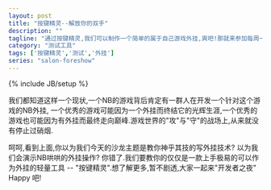 ```yaml
---
layout: post
title: "按键精灵--解放你的双手"
description: ""
tagline: "通过按键精灵,我们可以制作一个简单的属于自己游戏外挂,爽吧!那就来参加每周一期的开发者之夜吧"
category: "测试工具"
tags: ['按键精灵','测试','外挂']
series: "salon-foreshow"
---
```

{% include JB/setup %}

我们都知道这样一个现状,一个NB的游戏背后肯定有一群人在开发一个针对这个游戏的NB外挂, 一个优秀的游戏可能因为一个外挂而终结它的光辉生涯,一个优秀的游戏也可能因为有外挂而最终走向巅峰.游戏世界的"攻"与"守"的战场上,从来就没有停止过硝烟.
<!--more-->
呵呵,看到上面,你以为我们今天的沙龙主题是教你神乎其技的写外挂技术? 以为我们会演示NB哄哄的外挂操作? 你错了.我们要教你的仅仅是一款上手极易的可以作为外挂的轻量工具 -- "按键精灵".想了解更多,暂不剧透,大家一起来"开发者之夜" Happy 吧!